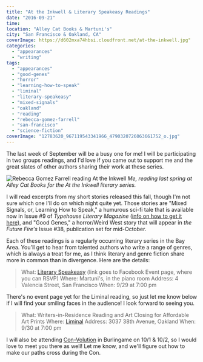 ```yaml
---
title: "At the Inkwell & Literary Speakeasy Readings"
date: "2016-09-21"
time:
location: "Alley Cat Books & Martuni's"
city: "San Francisco & Oakland, CA"
coverImage: https://d602mxa74hbsi.cloudfront.net/at-the-inkwell.jpg"
categories:
  - "appearances"
  - "writing"
tags:
  - "appearances"
  - "good-genes"
  - "horror"
  - "learning-how-to-speak"
  - "liminal"
  - "literary-speakeasy"
  - "mixed-signals"
  - "oakland"
  - "reading"
  - "rebecca-gomez-farrell"
  - "san-francisco"
  - "science-fiction"
coverImage: "12783620_967119543341966_4790320726063661752_o.jpg"
---
```


The last week of September will be a busy one for me! I will be participating in two groups readings, and I'd love if you came out to support me and the great slates of other authors sharing their work at these series.

![Rebecca Gomez Farrell reading At the Inkwell](https://d2ypg8o05lff0b.cloudfront.net/wp-content/uploads/sites/3/2016/09/12783620_967119543341966_4790320726063661752_o-375x500.jpg) *Me, reading last spring at Alley Cat Books for the _At the Inkwell_ literary series.*

I will read excerpts from my short stories released this fall, though I'm not sure which one I'll do on which night quite yet. Those stories are "Mixed Signals, or, Learning How to Speak," a humurous sci-fi tale that is available now in Issue #9 of _Typehouse Literary Magazine_ ([info on how to get it here](/blog/2016/09/short-story-mixed-signals-typehouse/?utm_content=buffer4f978&utm_medium=social&utm_source=facebook.com&utm_campaign=buffer)), and "Good Genes," a horror/Weird West story that will appear in _the Future Fire's_ Issue #38, publication set for mid-October.

Each of these readings is a regularly occurring literary series in the Bay Area. You'll get to hear from talented authors who write a range of genres, which is always a treat for me, as I think literary and genre fiction share more in common than in divergence. Here are the details:

> What: [Literary Speakeasy](https://www.facebook.com/events/1778695319085288/) (link goes to Facebook Event page, where you can RSVP) Where: Martuni's, in the piano room Address: 4 Valencia Street, San Francisco When: 9/29 at 7:00 pm

There's no event page yet for the Liminal reading, so just let me know below if I will find your smiling faces in the audience! I look forward to seeing you.

> What: Writers-in-Residence Reading and Art Closing for Affordable Art Prints Where: [Liminal](https://www.facebook.com/theliminalcenter/) Address: 3037 38th Avenue, Oakland When: 9/30 at 7:00 pm

I will also be attending [Con-Volution](http://www.con-volution.com/) in Burlingame on 10/1 & 10/2, so I would love to meet you there as well! Let me know, and we'll figure out how to make our paths cross during the Con.
